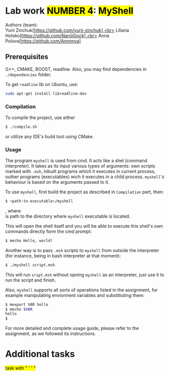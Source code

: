 
# Lab work <mark>NUMBER 4</mark>: <mark>MyShell</mark>
Authors (team):<br>
Yurii Zinchuk[https://github.com/yurii-zinchuk],<br>
Liliana Hotsko[https://github.com/NaniiiGock],<br>
Anna Polova[https://github.com/Annnnya]

## Prerequisites
G++, CMAKE, BOOST, readline. Also, you may find dependencies in `./dependencies` folder.<br>

To get `readline` lib on Ubuntu, use:
```bash
sudo apt-get install libreadline-dev
```

### Compilation

To compile the project, use either 

```bash
$ ./compile.sh
```

or utilize any IDE's build tool using CMake.


### Usage

The program `myshell` is used from cmd. It acts like a shel (command interpreter). It takes as its input various types of arguments: own scripts marked with `.msh`, inbuilt programs which it executes in current process, outher programs (executables) wich it executes in a child process. `myshell`'s behaviour is based on the arguments passed to it.

To use `myshell`, first build the project as described in `Compilation` part, then:
```bash
$ <path-to-executable>/myshell
```
, where<br>
<path-to-executable> is path to the directory where `myshell` executable is located.<br>

This will open the shell itself and you will be able to execute this shell's own commands directly form the cmd prompt:
```bash
$ mecho Hello, world!
```
Another way is to pass `.msh` scripts to `myshell` from outside the interpreter (for instance, being in bash interpreter at that moment):
```bash
$ ./myshell script.msh
```
This will run `sript.msh` without opning `myshell` as an interpreter, just use it to run the script and finish.

Also, `myshell` supports all sorts of operations listed in the assignment, for example manipulating enviorment variables and substitiuting them:
```bash
$ mexport VAR hello
$ mecho $VAR
hello
$ 
```
For more detailed and complete usage guide, please refer to the assignment, as we followed its instructions.


# Additional tasks
<mark> task with " ' ' "<mark>


